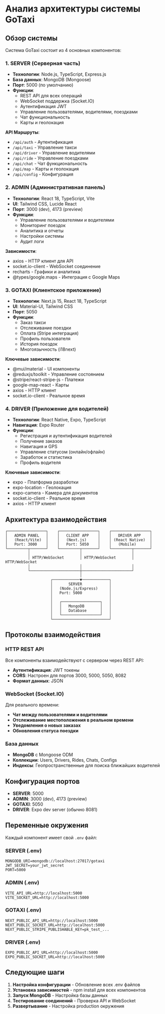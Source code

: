 # Анализ архитектуры системы GoTaxi

## Обзор системы

Система GoTaxi состоит из 4 основных компонентов:

### 1. SERVER (Серверная часть)
- **Технологии**: Node.js, TypeScript, Express.js
- **База данных**: MongoDB (Mongoose)
- **Порт**: 5000 (по умолчанию)
- **Функции**:
  - REST API для всех операций
  - WebSocket поддержка (Socket.IO)
  - Аутентификация JWT
  - Управление пользователями, водителями, поездками
  - Чат функциональность
  - Карты и геолокация

**API Маршруты**:
- `/api/auth` - Аутентификация
- `/api/taxi` - Управление такси
- `/api/driver` - Управление водителями
- `/api/ride` - Управление поездками
- `/api/chat` - Чат функциональность
- `/api/map` - Карты и геолокация
- `/api/config` - Конфигурация

### 2. ADMIN (Административная панель)
- **Технологии**: React 18, TypeScript, Vite
- **UI**: Tailwind CSS, Lucide React
- **Порт**: 3000 (dev), 4173 (preview)
- **Функции**:
  - Управление пользователями и водителями
  - Мониторинг поездок
  - Аналитика и отчеты
  - Настройки системы
  - Аудит логи

**Зависимости**:
- axios - HTTP клиент для API
- socket.io-client - WebSocket соединение
- recharts - Графики и аналитика
- @types/google.maps - Интеграция с Google Maps

### 3. GOTAXI (Клиентское приложение)
- **Технологии**: Next.js 15, React 18, TypeScript
- **UI**: Material-UI, Tailwind CSS
- **Порт**: 5050
- **Функции**:
  - Заказ такси
  - Отслеживание поездки
  - Оплата (Stripe интеграция)
  - Профиль пользователя
  - История поездок
  - Многоязычность (i18next)

**Ключевые зависимости**:
- @mui/material - UI компоненты
- @reduxjs/toolkit - Управление состоянием
- @stripe/react-stripe-js - Платежи
- google-map-react - Карты
- axios - HTTP клиент
- socket.io-client - Реальное время

### 4. DRIVER (Приложение для водителей)
- **Технологии**: React Native, Expo, TypeScript
- **Навигация**: Expo Router
- **Функции**:
  - Регистрация и аутентификация водителей
  - Получение заказов
  - Навигация и GPS
  - Управление статусом (онлайн/офлайн)
  - Заработок и статистика
  - Профиль водителя

**Ключевые зависимости**:
- expo - Платформа разработки
- expo-location - Геолокация
- expo-camera - Камера для документов
- socket.io-client - Реальное время
- axios - HTTP клиент

## Архитектура взаимодействия

```
┌─────────────────┐    ┌─────────────────┐    ┌─────────────────┐
│   ADMIN PANEL   │    │   CLIENT APP    │    │   DRIVER APP    │
│   (React/Vite)  │    │   (Next.js)     │    │ (React Native)  │
│   Port: 3000    │    │   Port: 5050    │    │   (Mobile)      │
└─────────┬───────┘    └─────────┬───────┘    └─────────┬───────┘
          │                      │                      │
          │ HTTP/WebSocket       │ HTTP/WebSocket       │ HTTP/WebSocket
          │                      │                      │
          └──────────────────────┼──────────────────────┘
                                 │
                    ┌────────────▼────────────┐
                    │       SERVER            │
                    │   (Node.js/Express)     │
                    │   Port: 5000            │
                    │                         │
                    │   ┌─────────────────┐   │
                    │   │   MongoDB       │   │
                    │   │   Database      │   │
                    │   └─────────────────┘   │
                    └─────────────────────────┘
```

## Протоколы взаимодействия

### HTTP REST API
Все компоненты взаимодействуют с сервером через REST API:
- **Аутентификация**: JWT токены
- **CORS**: Настроен для портов 3000, 5000, 5050, 8082
- **Формат данных**: JSON

### WebSocket (Socket.IO)
Для реального времени:
- **Чат между пользователями и водителями**
- **Отслеживание местоположения в реальном времени**
- **Уведомления о новых заказах**
- **Обновления статуса поездки**

### База данных
- **MongoDB** с Mongoose ODM
- **Коллекции**: Users, Drivers, Rides, Chats, Configs
- **Индексы**: Геопространственные для поиска ближайших водителей

## Конфигурация портов

- **SERVER**: 5000
- **ADMIN**: 3000 (dev), 4173 (preview)
- **GOTAXI**: 5050
- **DRIVER**: Expo dev server (обычно 8081)

## Переменные окружения

Каждый компонент имеет свой `.env` файл:

### SERVER (.env)
```
MONGODB_URI=mongodb://localhost:27017/gotaxi
JWT_SECRET=your_jwt_secret
PORT=5000
```

### ADMIN (.env)
```
VITE_API_URL=http://localhost:5000
VITE_SOCKET_URL=http://localhost:5000
```

### GOTAXI (.env)
```
NEXT_PUBLIC_API_URL=http://localhost:5000
NEXT_PUBLIC_SOCKET_URL=http://localhost:5000
NEXT_PUBLIC_STRIPE_PUBLISHABLE_KEY=pk_test_...
```

### DRIVER (.env)
```
EXPO_PUBLIC_API_URL=http://localhost:5000
EXPO_PUBLIC_SOCKET_URL=http://localhost:5000
```

## Следующие шаги

1. **Настройка конфигурации** - Обновление всех .env файлов
2. **Установка зависимостей** - npm install для всех компонентов
3. **Запуск MongoDB** - Настройка базы данных
4. **Тестирование соединений** - Проверка API и WebSocket
5. **Развертывание** - Настройка production окружения

